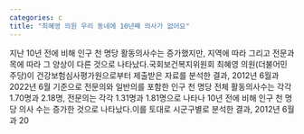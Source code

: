 ```yaml
---
categories: c
title: "최혜영 의원 우리 동네에 10년째 의사가 없어요"
---
```

지난 10년 전에 비해 인구 천 명당 활동의사수는 증가했지만, 지역에 따라 그리고 전문과목에 따라 그 양상이 다른 것으로 나타났다.국회보건복지위원회 최혜영 의원(더불어민주당)이 건강보험심사평가원으로부터 제출받은 자료를 분석한 결과, 2012년 6월과 2022년 6월 기준으로 전문의와 일반의를 포함한 인구 천 명당 전체 활동의사수는 각각 1.70명과 2.18명, 전문의는 각각 1.31명과 1.81명으로 나타나 10년 전에 비해 인구 천 명당 의사 수는 증가한 것으로 나타났다.이를 토대로 시군구별로 분석한 결과, 2012년 6월과 20
